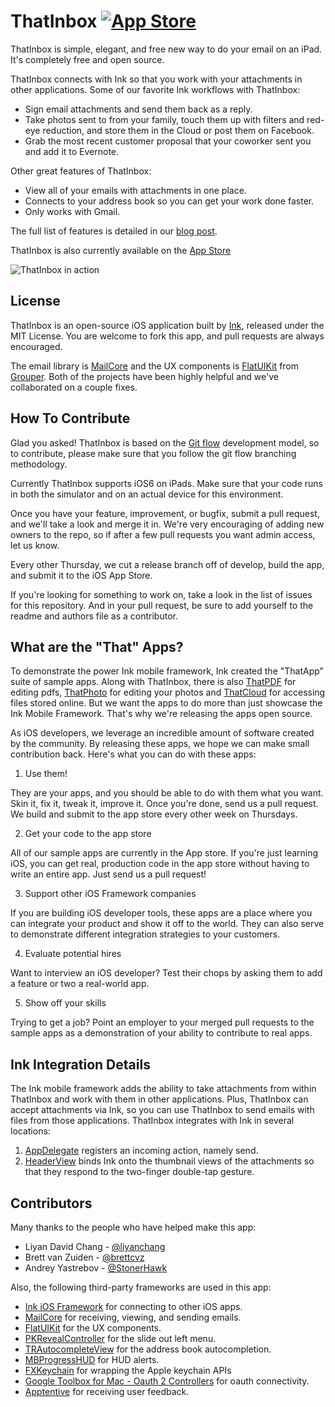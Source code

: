 ThatInbox [![App Store](http://linkmaker.itunes.apple.com/htmlResources/assets/en_us//images/web/linkmaker/badge_appstore-lrg.png)](https://itunes.apple.com/app/id683470283)
=========

ThatInbox is simple, elegant, and free new way to do your email on an iPad. It's completely free and open source.

ThatInbox connects with Ink so that you work with your attachments in other applications. Some of our favorite Ink workflows with ThatInbox:
* Sign email attachments and send them back as a reply.
* Take photos sent to from your family, touch them up with filters and red-eye reduction, and store them in the Cloud or post them on Facebook.
* Grab the most recent customer proposal that your coworker sent you and add it to Evernote.

Other great features of ThatInbox:
* View all of your emails with attachments in one place.
* Connects to your address book so you can get your work done faster.
* Only works with Gmail.

The full list of features is detailed in our [blog post](http://blog.inkmobility.com/post/58944353684/thatinbox-the-mail-client-for-attachments).

ThatInbox is also currently available on the [App Store](https://itunes.apple.com/app/id683470283)

![ThatInbox in action](http://a3.mzstatic.com/us/r30/Purple6/v4/00/5a/2b/005a2b4b-9d1f-5b11-9697-7cb829301fc2/screen1024x1024.jpeg)

License
-------
ThatInbox is an open-source iOS application built by [Ink](www.inkmobility.com), released under the MIT License. You are welcome to fork this app, and pull requests are always encouraged.

The email library is [MailCore](https://github.com/MailCore/mailcore2) and the UX components is [FlatUIKit](https://github.com/Grouper/FlatUIKit) from [Grouper](https://www.joingrouper.com/). Both of the projects have been highly helpful and we've collaborated on a couple fixes.

How To Contribute
-------------------------
Glad you asked! ThatInbox is based on the [Git flow](http://nvie.com/posts/a-successful-git-branching-model/) development model, so to contribute, please make sure that you follow the git flow branching methodology.

Currently ThatInbox supports iOS6 on iPads. Make sure that your code runs in both the simulator and on an actual device for this environment.

Once you have your feature, improvement, or bugfix, submit a pull request, and we'll take a look and merge it in. We're very encouraging of adding new owners to the repo, so if after a few pull requests you want admin access, let us know.

Every other Thursday, we cut a release branch off of develop, build the app, and submit it to the iOS App Store.

If you're looking for something to work on, take a look in the list of issues for this repository. And in your pull request, be sure to add yourself to the readme and authors file as a contributor.


What are the "That" Apps?
-------------------------

To demonstrate the power Ink mobile framework, Ink created the "ThatApp" suite of sample apps. Along with ThatInbox, there is also [ThatPDF](https://github.com/Ink/ThatPDF) for editing pdfs, [ThatPhoto](https://github.com/Ink/ThatPhoto) for editing your photos and [ThatCloud](https://github.com/Ink/ThatCloud) for accessing files stored online. But we want the apps to do more than just showcase the Ink Mobile Framework. That's why we're releasing the apps open source. 

As iOS developers, we leverage an incredible amount of software created by the community. By releasing these apps, we hope we can make small contribution back. Here's what you can do with these apps:
  1. Use them!
    
  They are your apps, and you should be able to do with them what you want. Skin it, fix it, tweak it, improve it. Once you're done, send us a pull request. We build and submit to the app store every other week on Thursdays.
  
  2. Get your code to the app store 

  All of our sample apps are currently in the App store. If you're just learning iOS, you can get real, production code in the app store without having to write an entire app. Just send us a pull request!

  3. Support other iOS Framework companies
  
  If you are building iOS developer tools, these apps are a place where you can integrate your product and show it off to the world. They can also serve to demonstrate different integration strategies to your customers.

  4. Evaluate potential hires
  
  Want to interview an iOS developer? Test their chops by asking them to add a feature or two a real-world app.

  5. Show off your skills
  
  Trying to get a job? Point an employer to your merged pull requests to the sample apps as a demonstration of your ability to contribute to real apps.


Ink Integration Details
-----------------------
The Ink mobile framework adds the ability to take attachments from within ThatInbox and work with them in other applications. Plus, ThatInbox can accept attachments via Ink, so you can use ThatInbox to send emails with files from those applications. ThatInbox integrates with Ink in several locations:

  1. [AppDelegate](https://github.com/Ink/ThatInbox/blob/master/App/AppDelegate.m#L30) registers an incoming action, namely send.
  2. [HeaderView](https://github.com/Ink/ThatInbox/blob/master/App/Message/HeaderView.m#L232) binds Ink onto the thumbnail views of the attachments so that they respond to the two-finger double-tap gesture.


Contributors
------------
Many thanks to the people who have helped make this app:

* Liyan David Chang - [@liyanchang](https://github.com/liyanchang)
* Brett van Zuiden - [@brettcvz](https://github.com/brettcvz)
* Andrey Yastrebov - [@StonerHawk](https://github.com/StonerHawk)

Also, the following third-party frameworks are used in this app:

* [Ink iOS Framework](https://github.com/Ink/InkiOSFramework) for connecting to other iOS apps.
* [MailCore](https://github.com/MailCore/mailcore2) for receiving, viewing, and sending emails.
* [FlatUIKit](https://github.com/Grouper/FlatUIKit) for the UX components.
* [PKRevealController](https://github.com/pkluz/PKRevealController) for the slide out left menu.
* [TRAutocompleteView](https://github.com/TarasRoshko/TRAutocompleteView) for the address book autocompletion.
* [MBProgressHUD](https://github.com/jdg/MBProgressHUD) for HUD alerts.
* [FXKeychain](https://github.com/nicklockwood/FXKeychain) for wrapping the Apple keychain APIs
* [Google Toolbox for Mac - Oauth 2 Controllers](https://code.google.com/p/gtm-oauth2/) for oauth connectivity.
* [Apptentive](https://github.com/apptentive/apptentive-ios) for receiving user feedback.
